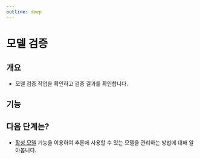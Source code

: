 ```yaml
---
outline: deep
---
```


# 모델 검증

## 개요
- 모델 검증 작업을 확인하고 검증 결과를 확인합니다.

## 기능


## 다음 단계는?
- [활성 모델](./training-activated-model) 기능을 이용하여 추론에 사용할 수 있는 모델을 관리하는 방법에 대해 알아봅니다.

